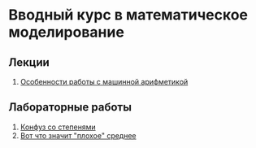 # Вводный курс в математическое моделирование

## Лекции

1. [Особенности работы с машинной арифметикой](theory/numbers.md)

## Лабораторные работы

1. [Конфуз со степенями](practice/Trouble%20with%20powers.ipynb)
2. [Вот что значит "плохое" среднее](practice/What%20does%20mean520mean%20mean.ipynb)